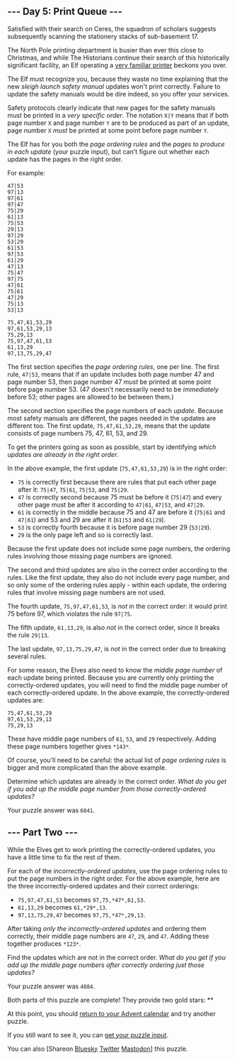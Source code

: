 \--- Day 5: Print Queue ---
----------

Satisfied with their search on Ceres, the squadron of scholars suggests subsequently scanning the stationery stacks of sub-basement 17.

The North Pole printing department is busier than ever this close to Christmas, and while The Historians continue their search of this historically significant facility, an Elf operating a [very familiar printer](/2017/day/1) beckons you over.

The Elf must recognize you, because they waste no time explaining that the new *sleigh launch safety manual* updates won't print correctly. Failure to update the safety manuals would be dire indeed, so you offer your services.

Safety protocols clearly indicate that new pages for the safety manuals must be printed in a *very specific order*. The notation `X|Y` means that if both page number `X` and page number `Y` are to be produced as part of an update, page number `X` *must* be printed at some point before page number `Y`.

The Elf has for you both the *page ordering rules* and the *pages to produce in each update* (your puzzle input), but can't figure out whether each update has the pages in the right order.

For example:

```
47|53
97|13
97|61
97|47
75|29
61|13
75|53
29|13
97|29
53|29
61|53
97|53
61|29
47|13
75|47
97|75
47|61
75|61
47|29
75|13
53|13

75,47,61,53,29
97,61,53,29,13
75,29,13
75,97,47,61,53
61,13,29
97,13,75,29,47

```

The first section specifies the *page ordering rules*, one per line. The first rule, `47|53`, means that if an update includes both page number 47 and page number 53, then page number 47 *must* be printed at some point before page number 53. (47 doesn't necessarily need to be *immediately* before 53; other pages are allowed to be between them.)

The second section specifies the page numbers of each *update*. Because most safety manuals are different, the pages needed in the updates are different too. The first update, `75,47,61,53,29`, means that the update consists of page numbers 75, 47, 61, 53, and 29.

To get the printers going as soon as possible, start by identifying *which updates are already in the right order*.

In the above example, the first update (`75,47,61,53,29`) is in the right order:

* `75` is correctly first because there are rules that put each other page after it: `75|47`, `75|61`, `75|53`, and `75|29`.
* `47` is correctly second because 75 must be before it (`75|47`) and every other page must be after it according to `47|61`, `47|53`, and `47|29`.
* `61` is correctly in the middle because 75 and 47 are before it (`75|61` and `47|61`) and 53 and 29 are after it (`61|53` and `61|29`).
* `53` is correctly fourth because it is before page number 29 (`53|29`).
* `29` is the only page left and so is correctly last.

Because the first update does not include some page numbers, the ordering rules involving those missing page numbers are ignored.

The second and third updates are also in the correct order according to the rules. Like the first update, they also do not include every page number, and so only some of the ordering rules apply - within each update, the ordering rules that involve missing page numbers are not used.

The fourth update, `75,97,47,61,53`, is *not* in the correct order: it would print 75 before 97, which violates the rule `97|75`.

The fifth update, `61,13,29`, is also *not* in the correct order, since it breaks the rule `29|13`.

The last update, `97,13,75,29,47`, is *not* in the correct order due to breaking several rules.

For some reason, the Elves also need to know the *middle page number* of each update being printed. Because you are currently only printing the correctly-ordered updates, you will need to find the middle page number of each correctly-ordered update. In the above example, the correctly-ordered updates are:

```
75,47,61,53,29
97,61,53,29,13
75,29,13

```

These have middle page numbers of `61`, `53`, and `29` respectively. Adding these page numbers together gives `*143*`.

Of course, you'll need to be careful: the actual list of *page ordering rules* is bigger and more complicated than the above example.

Determine which updates are already in the correct order. *What do you get if you add up the middle page number from those correctly-ordered updates?*

Your puzzle answer was `6041`.

\--- Part Two ---
----------

While the Elves get to work printing the correctly-ordered updates, you have a little time to fix the rest of them.

For each of the *incorrectly-ordered updates*, use the page ordering rules to put the page numbers in the right order. For the above example, here are the three incorrectly-ordered updates and their correct orderings:

* `75,97,47,61,53` becomes `97,75,*47*,61,53`.
* `61,13,29` becomes `61,*29*,13`.
* `97,13,75,29,47` becomes `97,75,*47*,29,13`.

After taking *only the incorrectly-ordered updates* and ordering them correctly, their middle page numbers are `47`, `29`, and `47`. Adding these together produces `*123*`.

Find the updates which are not in the correct order. *What do you get if you add up the middle page numbers after correctly ordering just those updates?*

Your puzzle answer was `4884`.

Both parts of this puzzle are complete! They provide two gold stars: \*\*

At this point, you should [return to your Advent calendar](/2024) and try another puzzle.

If you still want to see it, you can [get your puzzle input](5/input).

You can also [Shareon [Bluesky](https://bsky.app/intent/compose?text=I%27ve+completed+%22Print+Queue%22+%2D+Day+5+%2D+Advent+of+Code+2024+%23AdventOfCode+https%3A%2F%2Fadventofcode%2Ecom%2F2024%2Fday%2F5) [Twitter](https://twitter.com/intent/tweet?text=I%27ve+completed+%22Print+Queue%22+%2D+Day+5+%2D+Advent+of+Code+2024&url=https%3A%2F%2Fadventofcode%2Ecom%2F2024%2Fday%2F5&related=ericwastl&hashtags=AdventOfCode) [Mastodon](javascript:void(0);)] this puzzle.